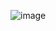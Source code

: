 ![image](https://user-images.githubusercontent.com/50016477/160785316-5795de15-62d8-4045-afd0-e4496aa5d968.png)
